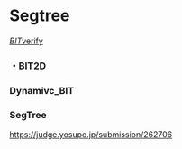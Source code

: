 # Segtree
[*BIT*](https://github.com/lif4635/harurun-s-library/blob/main/library/Segtree/BIT.py)[verify](https://github.com/lif4635/harurun-s-library/blob/main/varify/Segtree/BIT.py)
### ・BIT2D
### Dynamivc_BIT
### SegTree
https://judge.yosupo.jp/submission/262706
